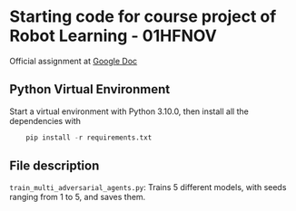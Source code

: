 # Starting code for course project of Robot Learning - 01HFNOV

Official assignment at [Google Doc](https://docs.google.com/document/d/1wV60fIh1jCifi9O4ID6R61IgQry79ftxOuPJj9JyCow/edit?usp=sharing)


## Python Virtual Environment

Start a virtual environment with Python 3.10.0, then install all the dependencies with

``` python
    pip install -r requirements.txt
```

## File description

`train_multi_adversarial_agents.py`: Trains 5 different models, with seeds ranging from 1 to 5, and saves them.

<!-- `test_adversarial_agent.py`: Tests the previously computed  -->